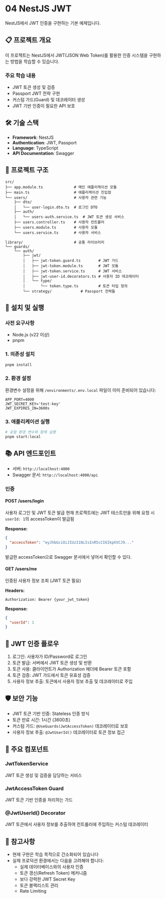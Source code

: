 # 04 NestJS JWT

NestJS에서 JWT 인증을 구현하는 기본 예제입니다.

## 📋 프로젝트 개요

이 프로젝트는 NestJS에서 JWT(JSON Web Token)를 활용한 인증 시스템을 구현하는 방법을 학습할 수 있습니다.

### 주요 학습 내용

- JWT 토큰 생성 및 검증
- Passport JWT 전략 구현
- 커스텀 가드(Guard) 및 데코레이터 생성
- JWT 기반 인증이 필요한 API 보호

## 🛠️ 기술 스택

- **Framework**: NestJS
- **Authentication**: JWT, Passport
- **Language**: TypeScript
- **API Documentation**: Swagger

## 📁 프로젝트 구조

```
src/
├── app.module.ts              # 메인 애플리케이션 모듈
├── main.ts                    # 애플리케이션 진입점
└── users/                     # 사용자 관련 기능
    ├── dto/
    │   └── user-login.dto.ts  # 로그인 DTO
    ├── auth/
    │   └── users-auth.service.ts  # JWT 토큰 생성 서비스
    ├── users.controller.ts    # 사용자 컨트롤러
    ├── users.module.ts        # 사용자 모듈
    └── users.service.ts       # 사용자 서비스

library/                       # 공통 라이브러리
└── guards/
    └── auth/
        ├── jwt/
        │   ├── jwt-token.guard.ts        # JWT 가드
        │   ├── jwt-token.module.ts       # JWT 모듈
        │   ├── jwt-token.service.ts      # JWT 서비스
        │   ├── jwt-user-id.decorators.ts # 사용자 ID 데코레이터
        │   └── type/
        │       └── token.type.ts         # 토큰 타입 정의
        └── strategy/             # Passport 전략들
```

## 🚀 설치 및 실행

### 사전 요구사항

- Node.js (v22 이상)
- pnpm

### 1. 의존성 설치

```bash
pnpm install
```

### 2. 환경 설정

환경변수 설정을 위해 `/environments/.env.local` 파일이 이미 준비되어 있습니다:

```env
APP_PORT=4000
JWT_SECRET_KEY='test-key'
JWT_EXPIRES_IN=3600s
```

### 3. 애플리케이션 실행

```bash
# 로컬 환경 변수와 함께 실행
pnpm start:local
```

## 📚 API 엔드포인트

- 서버: `http://localhost:4000`
- Swagger 문서: `http://localhost:4000/api`

### 인증

#### POST /users/login

사용자 로그인 및 JWT 토큰 발급
현재 프로젝트에는 JWT 테스트만을 위해 요청 시 `userId: 1`의 accessToken이 발급됨

**Response:**

```json
{
  "accessToken": "eyJhbGciOiJIUzI1NiIsInR5cCI6IkpXVCJ9..."
}
```

발급한 accessToken으로 Swagger 문서에서 넣어서 확인할 수 있다.

#### GET /users/me

인증된 사용자 정보 조회 (JWT 토큰 필요)

**Headers:**

```
Authorization: Bearer {your_jwt_token}
```

**Response:**

```json
{
  "userId": 1
}
```

## 🔐 JWT 인증 플로우

1. 로그인: 사용자가 ID/Password로 로그인
2. 토큰 발급: 서버에서 JWT 토큰 생성 및 반환
3. 토큰 사용: 클라이언트가 Authorization 헤더에 Bearer 토큰 포함
4. 토큰 검증: JWT 가드에서 토큰 유효성 검증
5. 사용자 정보 추출: 토큰에서 사용자 정보 추출 및 데코레이터로 주입

## 🛡️ 보안 기능

- JWT 토큰 기반 인증: Stateless 인증 방식
- 토큰 만료 시간: 1시간 (3600초)
- 커스텀 가드: `@UseGuards(JwtAccessToken)` 데코레이터로 보호
- 사용자 정보 추출: `@JwtUserId()` 데코레이터로 토큰 정보 접근

## 📖 주요 컴포넌트

### JwtTokenService

JWT 토큰 생성 및 검증을 담당하는 서비스

### JwtAccessToken Guard

JWT 토큰 기반 인증을 처리하는 가드

### @JwtUserId() Decorator

JWT 토큰에서 사용자 정보를 추출하여 컨트롤러에 주입하는 커스텀 데코레이터

## 📝 참고사항

- 현재 구현은 학습 목적으로 간소화되어 있습니다
- 실제 프로덕션 환경에서는 다음을 고려해야 합니다:
  - 실제 데이터베이스와의 사용자 인증
  - 토큰 갱신(Refresh Token) 메커니즘
  - 보다 강력한 JWT Secret Key
  - 토큰 블랙리스트 관리
  - Rate Limiting

